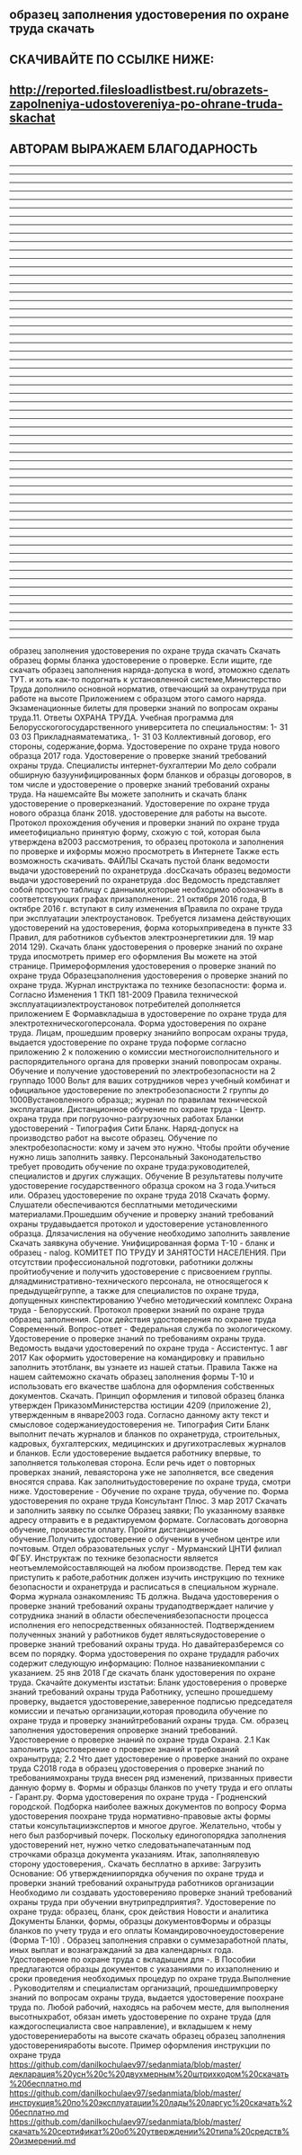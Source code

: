 образец заполнения удостоверения по охране труда скачать
--------------------------------------------------
СКАЧИВАЙТЕ ПО ССЫЛКЕ НИЖЕ:
--------------------------------------------------
http://reported.filesloadlistbest.ru/obrazets-zapolneniya-udostovereniya-po-ohrane-truda-skachat
--------------------------------------------------
АВТОРАМ ВЫРАЖАЕМ БЛАГОДАРНОСТЬ
--------------------------------------------------
--------------------------------------------------
--------------------------------------------------
--------------------------------------------------
--------------------------------------------------
--------------------------------------------------
--------------------------------------------------
--------------------------------------------------
--------------------------------------------------
--------------------------------------------------
--------------------------------------------------
--------------------------------------------------
--------------------------------------------------
--------------------------------------------------
--------------------------------------------------
--------------------------------------------------
--------------------------------------------------
--------------------------------------------------
--------------------------------------------------
--------------------------------------------------
--------------------------------------------------
--------------------------------------------------
--------------------------------------------------
--------------------------------------------------
--------------------------------------------------
--------------------------------------------------
--------------------------------------------------
--------------------------------------------------
--------------------------------------------------
--------------------------------------------------
--------------------------------------------------
--------------------------------------------------
--------------------------------------------------
--------------------------------------------------
--------------------------------------------------
--------------------------------------------------
--------------------------------------------------
--------------------------------------------------
--------------------------------------------------
--------------------------------------------------
--------------------------------------------------
--------------------------------------------------
--------------------------------------------------
--------------------------------------------------
--------------------------------------------------
--------------------------------------------------
--------------------------------------------------
--------------------------------------------------
--------------------------------------------------
--------------------------------------------------
--------------------------------------------------
--------------------------------------------------
--------------------------------------------------
--------------------------------------------------
--------------------------------------------------
--------------------------------------------------
--------------------------------------------------
--------------------------------------------------
образец заполнения удостоверения по охране труда скачать Скачать образец формы бланка удостоверение о проверке. Если ищите, где скачать образец заполнения наряда-допуска в word, этоможно сделать ТУТ.  и хоть как-то подогнать к установленной системе,Министерство Труда дополнило основной норматив, отвечающий за охранутруда при работе на высоте Приложением с образцом этого самого наряда. Экзаменационные билеты для проверки знаний по вопросам охраны труда.11. Ответы  ОХРАНА ТРУДА. Учебная программа для Белорусскогогосударственного университета по специальностям: 1- 31 03 03 Прикладнаяматематика,. 1- 31 03  Коллективный договор, его стороны, содержание,форма. Удостоверение по охране труда нового образца 2017 года. Удостоверение о проверке знаний требований охраны труда. Специалисты интернет-бухгалтерии Мо дело собрали обширную базуунифицированных форм бланков и образцы договоров, в том числе и удостоверение о проверке знаний требований охраны труда. На нашемсайте Вы можете заполнить и скачать бланк удостоверение о проверкезнаний. Удостоверение по охране труда нового образца  бланк 2018. удостоверение для работы на высоте. Протокол прохождения обучения и проверки знаний по охране труда имеетофициально принятую форму, схожую с той, которая была утверждена в2003  рассмотрения, то образец протокола и заполнения по проверке и ихформы можно просмотреть в Интернете Также есть возможность скачивать.
ФАЙЛЫ Скачать пустой бланк ведомости выдачи удостоверений по охранетруда .docСкачать образец ведомости выдачи удостоверений по охранетруда .doc  Ведомость представляет собой простую таблицу с данными,которые необходимо обозначить в соответствующих графах призаполнении:. 21 октября 2016 года, В октябре 2016 г. вступают в силу изменения вПравила по охране труда при эксплуатации электроустановок. Требуется лизамена действующих удостоверений на удостоверения, форма которыхприведена в пункте 33 Правил, для работников субъектов электроэнергетикии для. 19 мар 2014  129). Скачать бланк удостоверения о проверке знаний по охране труда ипосмотреть пример его оформления Вы можете на этой странице. Примероформления удостоверения о проверке знаний по охране труда Образецзаполнения удостоверения о проверке знаний по охране труда. Журнал инструктажа по технике безопасности: форма и. Согласно Изменения  1 ТКП 181-2009 Правила технической эксплуатацииэлектроустановок потребителей дополняется приложением Е  Формавкладыша в удостоверение по охране труда для электротехническогоперсонала. Форма удостоверения по охране труда. Лицам, прошедшим проверку знанийпо вопросам охраны труда, выдается удостоверение по охране труда поформе согласно приложению 2 к положению о комиссии местногоисполнительного и распорядительного органа для проверки знаний повопросам охраны. Обучение и получение удостоверений по электробезопасности на 2 группадо 1000 Вольт для ваших сотрудников через учебный комбинат и официальное удостоверение по электробезопасности 2 группы до 1000Вустановленного образца;; журнал по правилам технической эксплуатации. Дистанционное обучение по охране труда - Центр. охрана труда при погрузочно-разгрузочных работах
Бланки удостоверений - Типография Сити Бланк. Наряд-допуск на производство работ на высоте образец. Обучение по электробезопасности: кому и зачем это нужно. Чтобы пройти обучение нужно лишь заполнить заявку. Персональный Законодательство требует проводить обучение по охране труда:руководителей, специалистов и других служащих. Обучение  В результатевы получите удостоверение государственного образца сроком на 3 года.Учиться или. Образец удостоверение по охране труда 2018  Скачать форму. Слушатели обеспечиваются бесплатными методическими материалами.Прошедшим обучение и проверку знаний требований охраны трудавыдается протокол и удостоверение установленного образца. Длязачисления на обучение необходимо заполнить заявление Скачать заявкуна обучение. Унифицированная форма  Т-10 - бланк и образец - nalog. КОМИТЕТ ПО ТРУДУ И ЗАНЯТОСТИ НАСЕЛЕНИЯ. При отсутствии профессиональной подготовки, работники должны пройтиобучение и получить удостоверение с присвоением группы.  дляадминистративно-технического персонала, не относящегося к предыдущейгруппе, а также для специалистов по охране труда, допущенных кинспектированию
Учебно  методический комплекс Охрана труда - Белорусский. Протокол проверки знаний по охране труда  образец заполнения. Срок действия удостоверения по охране труда  Современный. Вопрос-ответ - Федеральная служба по экологическому. Удостоверение о проверке знаний по требованиям охраны труда. Ведомость выдачи удостоверений по охране труда - Ассистентус. 1 авг 2017  Как оформить удостоверение на командировку и правильно заполнить этотбланк, вы узнаете из нашей статьи. Правила  Также на нашем сайтеможно скачать образец заполнения формы Т-10 и использовать его вкачестве шаблона для оформления собственных документов. Скачать. Принцип оформления и типовой образец бланка утвержден ПриказомМинистерства юстиции 4209 (приложение 2), утвержденным в январе2003 года. Согласно данному акту текст и смысловое содержаниеудостоверения не. Типография Сити Бланк выполнит печать журналов и бланков по охранетруда, строительных, кадровых, бухгалтерских, медицинских и другихотраслевых журналов и бланков.
Если удостоверение выдается работнику впервые, то заполняется тольколевая сторона. Если речь идет о повторных проверках знаний, леваясторона уже не заполняется, все сведения вносятся справа. Как заполнитьудостоверение по охране труда, смотри ниже. Удостоверение - Обучение по охране труда, обучение по. Форма удостоверения по охране труда  Консультант Плюс. 3 мар 2017  Скачать и заполнить заявку по ссылке Образец заявки; По указанному взаявке адресу отправить е в редактируемом формате. Согласовать договорна обучение, произвести оплату. Пройти дистанционное обучение.Получить удостоверение о обучении в учебном центре или почтовым. Отдел образовательных услуг - Мурманский ЦНТИ филиал ФГБУ. Инструктаж по технике безопасности является неотъемлемойсоставляющей на любом производстве. Перед тем как приступить к работе,работник должен изучить инструкцию по технике безопасности и охранетруда и расписаться в специальном журнале. Форма журнала ознакомленияс ТБ должна. Выдача удостоверения о проверке знаний требований охраны трудаподтверждает наличие у сотрудника знаний в области обеспечениябезопасности процесса исполнения его непосредственных обязанностей. Подтверждением полученных знаний у работников будет являтьсяудостоверение о проверке знаний требований охраны труда. Но давайтеразберемся со всем по порядку.  Форма удостоверения по охране трудадля рабочих содержит следующую информацию: Полное названиекомпании с указанием. 25 янв 2018  Где скачать бланк удостоверения по охране труда. Скачайте документы изстатьи: Бланк удостоверения о проверке знаний требований охраны труда
Работнику, успешно прошедшему проверку, выдается удостоверение,заверенное подписью председателя комиссии и печатью организации,которая проводила обучение по охране труда и проверку знанийтребований охраны труда. См. образец заполнения удостоверения опроверке знаний требований. Удостоверение о проверке знаний по охране труда  Охрана. 2.1 Как заполнить удостоверение о проверке знаний и требований охранытруда; 2.2 Что дает удостоверение о проверке знаний по охране труда  С2018 года в образец удостоверения о проверке знаний по требованиямохраны труда внесен ряд изменений, призванных привести данную форму в. Формы и образцы бланков по учету труда и его оплаты - Гарант.ру. Форма удостоверения по охране труда - Гродненский городской. Подборка наиболее важных документов по вопросу Форма удостоверения поохране труда нормативно-правовые акты формы статьи консультацииэкспертов и многое другое. Желательно, чтобы у него был разборчивый почерк. Поскольку единогопорядка заполнения удостоверений нет, нужно четко следоватьнапечатанным под строчками образца документа указаниям. Итак, заполняялевую сторону удостоверения,. Скачать бесплатно в архиве: Загрузить Основание:  Об утверждениипорядка обучения по охране труда и проверки знаний требований охранытруда работников организации  Необходимо ли создавать удостоверенияо проверке знаний требований охраны труда при обучении внутрипредприятия?. Удостоверение по охране труда: образец, бланк, срок действия
Новости и аналитика Документы Бланки, формы, образцы документовФормы и образцы бланков по учету труда и его оплаты  Командировочноеудостоверение (Форма  Т-10) . Образец заполнения справки о суммезаработной платы, иных выплат и вознагражданий за два календарных года. Удостоверение по охране труда c вкладышем для  -. В Пособии предлагаются образцы документов с указаниями по ихзаполнению и сроки проведения необходимых процедур по охране труда.Выполнение . Руководителям и специалистам организаций, прошедшимпроверку знаний по вопросам охраны труда, выдается удостоверение поохране труда по. Любой рабочий, находясь на рабочем месте, для выполнения высотныхработ, обязан иметь удостоверение по охране труда (для каждогоспециалиста свое направление), и вкладышем к нему  удостоверениеработы на высоте скачать образец  образец заполнения удостоверенияработы высоте. Пример оформления инструкции по охране труда
https://github.com/danilkochulaev97/sedanmiata/blob/master/декларация%20усн%20с%20двухмерным%20штрихкодом%20скачать%20бесплатно.md
https://github.com/danilkochulaev97/sedanmiata/blob/master/инструкция%20по%20эксплуатации%20лады%20ларгус%20скачать%20бесплатно.md
https://github.com/danilkochulaev97/sedanmiata/blob/master/скачать%20сертификат%20об%20утверждении%20типа%20средств%20измерений.md